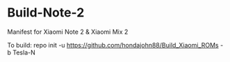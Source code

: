 # Build-Note-2
Manifest for Xiaomi Note 2 & Xiaomi Mix 2

To build: repo init -u https://github.com/hondajohn88/Build_Xiaomi_ROMs -b Tesla-N
